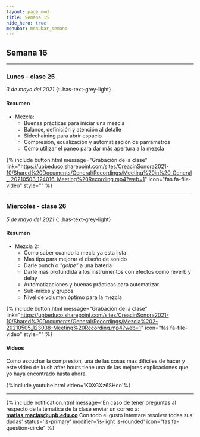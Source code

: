 ```yaml
---
layout: page_mod
title: Semana 15
hide_hero: true
menubar: menubar_semana
---
```


## Semana 16

---

### Lunes - clase 25

<!-- ignore-prettier-start -->

_3 de mayo del 2021_
{: .has-text-grey-light}

<!-- ignore-prettier-end -->

#### Resumen

- Mezcla:
  - Buenas prácticas para iniciar una mezcla
  - Balance, definición y atención al detalle
  - Sidechaining para abrir espacio
  - Compresión, ecualización y automatización de parrametros
  - Como utilizar el paneo para dar más apertura a la mezcla

{% include button.html
message="Grabación de la clase"
link="https://upbeduco.sharepoint.com/sites/CreacinSonora2021-10/Shared%20Documents/General/Recordings/Meeting%20in%20_General_-20210503_124016-Meeting%20Recording.mp4?web=1"
icon="fas fa-file-video"
style=""
%}

---

### Miercoles - clase 26

<!-- ignore-prettier-start -->

_5 de mayo del 2021_
{: .has-text-grey-light}

<!-- ignore-prettier-end -->

#### Resumen

- Mezcla 2:
  - Como saber cuando la mecla ya esta lista
  - Mas tips para mejorar el diseño de sonido
  - Darle punch o _"golpe"_ a una bateria
  - Darle mas profundida a los instrumentos con efectos como reverb y delay
  - Automatizaciones y buenas prácticas para automatizar.
  - Sub-mixes y grupos
  - Nivel de volumen óptimo para la mezcla

{% include button.html
message="Grabación de la clase"
link="https://upbeduco.sharepoint.com/sites/CreacinSonora2021-10/Shared%20Documents/General/Recordings/Mezcla%202-20210505_123038-Meeting%20Recording.mp4?web=1"
icon="fas fa-file-video"
style=""
%}

#### Videos

Como escuchar la compresion, una de las cosas mas dificiles de hacer y este video de kush after hours tiene una de las mejores explicaciones que yo haya encontrado hasta ahora.

{%include youtube.html video='K0XGXz6SHco'%}

---

{% include notification.html
message='En caso de tener preguntas al respecto de la tématica de la clase enviar un correo a: **matias.macias@upb.edu.co**
Con todo el gusto intentare resolver todas sus dudas'
status='is-primary'
modifier='is-light is-rounded'
icon="fas fa-question-circle"
%}
